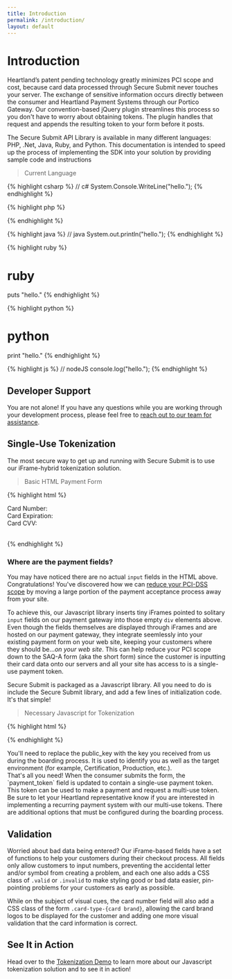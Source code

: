 ```yaml
---
title: Introduction
permalink: /introduction/
layout: default
---
```


# Introduction

Heartland’s patent pending technology greatly minimizes PCI scope and cost, because card data processed through Secure Submit never touches your server. The exchange of sensitive information occurs directly between the consumer and Heartland Payment Systems through our Portico Gateway. Our convention-based jQuery plugin streamlines this process so you don't have to worry about obtaining tokens. The plugin handles that request and appends the resulting token to your form before it posts.

The Secure Submit API Library is available in many different languages: PHP, .Net, Java, Ruby, and Python. This documentation is intended to speed up the process of implementing the SDK into your solution by providing sample code and instructions

> Current Language

{% highlight csharp %}
 // c#
System.Console.WriteLine("hello.");
{% endhighlight %}

{% highlight php %}
<?php
// php
echo 'hello.';
?>
{% endhighlight %}

{% highlight java %}
// java
System.out.println("hello.");
{% endhighlight %}

{% highlight ruby %}
# ruby
puts "hello."
{% endhighlight %}

{% highlight python %}
# python
print "hello."
{% endhighlight %}

{% highlight js %}
// nodeJS
console.log("hello.");
{% endhighlight %}

## Developer Support
You are not alone! If you have any questions while you are working through your development process, please feel free to <a href="mailto:entapp_devportal@e-hps.com">reach out to our team for assistance</a>.

## Single-Use Tokenization

The most secure way to get up and running with Secure Submit is to use our iFrame-hybrid tokenization solution.

> Basic HTML Payment Form

{% highlight html %}
<form id="payment_form" method="post" action="/process">
  <!-- Your payment fields go here -->
  <dt><label for="iframesCardNumber">Card Number:</label></dt>
  <dd><div id="iframesCardNumber"></div></dd>

  <dt><label for="iframesCardExpiration">Card Expiration:</label></dt>
  <dd><div id="iframesCardExpiration"></div></dd>

  <dt><label for="iframesCardCvv">Card CVV:</label></dt>
  <dd><div id="iframesCardCvv"></div></dd>

  <br />
  <div id="iframesSubmit"></div>

  <!-- Regular input fields are ok, too -->
  <input type="hidden" name="payment_token" />
</form>
{% endhighlight %}

### Where are the payment fields?

You may have noticed there are no actual `input` fields in the HTML above. Congratulations! You've discovered how we can [reduce your PCI-DSS scope](/resource/download/coalfire-white-paper/) by moving a large portion of the payment acceptance process away from your site.

To achieve this, our Javascript library inserts tiny iFrames pointed to solitary `input` fields on our payment gateway into those empty `div` elements above. Even though the fields themselves are displayed through iFrames and are hosted on our payment gateway, they integrate seemlessly into your existing payment form on your web site, keeping your customers where they should be&hellip;_on your web site_. This can help reduce your PCI scope down to the SAQ-A form (aka the short form) since the customer is inputting their card data onto our servers and all your site has access to is a single-use payment token.

Secure Submit is packaged as a Javascript library. All you need to do is include the Secure Submit library, and add a few lines of initialization code. It's that simple!

> Necessary Javascript for Tokenization

{% highlight html %}
<script src="https://api.heartlandportico.com/SecureSubmit.v1/token/2.1/securesubmit.js"></script>
<script type="text/javascript">
(function (window, document, Heartland) {
  var hps = new Heartland.HPS({
    publicKey: 'pkapi_cert_YS5lWAwgoWVLmyVToq',
    type:      'iframe',
    fields: {
      cardNumber: {
        target:      'iframesCardNumber',
        placeholder: '•••• •••• •••• ••••'
      },
      cardExpiration: {
        target:      'iframesCardExpiration',
        placeholder: 'MM / YYYY'
      },
      cardCvv: {
        target:      'iframesCardCvv',
        placeholder: 'CVV'
      },
      submit: {
        target:      'iframesSubmit'
      }
    },
    onTokenSuccess: function (resp) {
      var form = document.getElementById('payment_form');
      var payment_token = document.getElementById('payment_token');
      payment_token.value = resp.token_value;
      payment_form.submit();
    },
    onTokenError: function (resp) {
      if (window.console && window.console.log) {
        console.log('There was an error: ' + resp.error.message);
      }
    }
  });

  Heartland.Events.addHandler(document.getElementById('iframes'), 'submit', function (e) {
    e.preventDefault();
    hps.Messages.post(
      {
        accumulateData: true,
        action:         'tokenize',
        message:        'pkapi_cert_YS5lWAwgoWVLmyVToq'
      },
      'cardNumber'
    );
  });
}(window, document, Heartland));
</script>
{% endhighlight %}

<aside class="notice">
You'll need to replace the public_key with the key you received from us during the boarding process. It is used to identify you as well as the target environment (for example, Certification, Production, etc.).
</aside>

<aside class="success">
That's all you need! When the consumer submits the form, the `payment_token` field is updated to contain a single-use payment token. This token can be used to make a payment and request a multi-use token. Be sure to let your Heartland representative know if you are interested in implementing a recurring payment system with our multi-use tokens. There are additional options that must be configured during the boarding process.
</aside>

## Validation

Worried about bad data being entered? Our iFrame-based fields have a set of functions to help your customers during their checkout process. All fields only allow customers to input numbers, preventing the accidental letter and/or symbol from creating a problem, and each one also adds a CSS class of `.valid` or `.invalid` to make styling good or bad data easier, pin-pointing problems for your customers as early as possible.

While on the subject of visual cues, the card number field will also add a CSS class of the form `.card-type-{card brand}`, allowing the card brand logos to be displayed for the customer and adding one more visual validation that the card information is correct.

## See It in Action

Head over to the [Tokenization Demo](/documentation/tokenization-demo/) to learn more about our Javascript tokenization solution and to see it in action!
